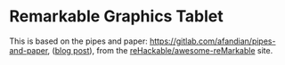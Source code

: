# Remarkable Graphics Tablet

This is based on the pipes and paper: https://gitlab.com/afandian/pipes-and-paper, ([blog post](https://blog.afandian.com/2020/10/pipes-and-paper-remarkable/)), from the [reHackable/awesome-reMarkable](https://github.com/reHackable/awesome-reMarkable) site.
